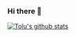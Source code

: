 ### Hi there 👋

<!--
**toluisjoel/toluisjoel** is a ✨ _special_ ✨ repository because its `README.md` (this file) appears on your GitHub profile.

Here are some ideas to get you started:

- 🔭 I’m currently working on ...
- 🌱 I’m currently learning ...
- 👯 I’m looking to collaborate on ...
- 🤔 I’m looking for help with ...
- 💬 Ask me about ...
- 📫 How to reach me: ...
- 😄 Pronouns: ...
- ⚡ Fun fact: ...
-->

[![Tolu's github stats](https://github-readme-stats.vercel.app/api?username=toluisjoel)](https://github.com/toluisjoel/github-readme-stats)
